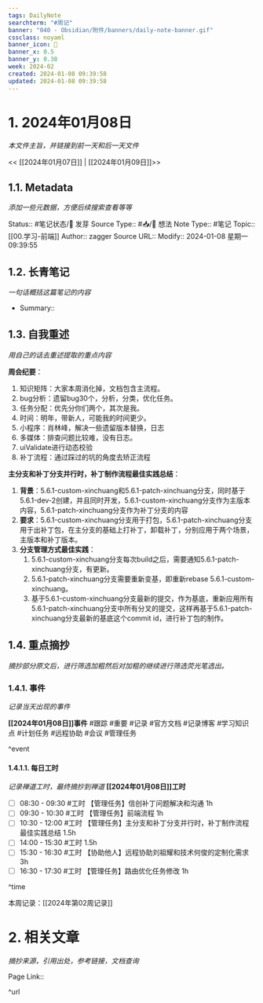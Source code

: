 ```yaml
---
tags: DailyNote
searchterm: "#周记"
banner: "040 - Obsidian/附件/banners/daily-note-banner.gif"
cssclass: noyaml
banner_icon: 💌
banner_x: 0.5
banner_y: 0.38
week: 2024-02
created: 2024-01-08 09:39:58
updated: 2024-01-08 09:39:58
---
```


# 1. 2024年01月08日

_本文件主旨，并链接到前一天和后一天文件_

<< [[2024年01月07日]] | [[2024年01月09日]]>>

## 1.1. Metadata

_添加一些元数据，方便后续搜索查看等等_

Status:: #笔记状态/🌱 发芽
Source Type:: #📥/💭 想法 
Note Type:: #笔记
Topic:: [[00.学习-前端]]
Author:: zagger
Source URL::
Modify:: 2024-01-08 星期一 09:39:55

## 1.2. 长青笔记

_一句话概括这篇笔记的内容_

- Summary::

## 1.3. 自我重述

_用自己的话去重述提取的重点内容_

**周会纪要**：
1. 知识矩阵：大家本周消化掉，文档包含主流程。
2. bug分析：遗留bug30个，分析，分类，优化任务。
3. 任务分配：优先分你们两个，其次是我。
4. 时间：明年，带新人，可能我的时间更少。
5. 小程序：肖林峰，解决一些遗留版本替换，日志
6. 多媒体：排查问题比较难，没有日志。
7. uiValidate进行动态校验
8. 补丁流程：通过踩过的坑的角度去矫正流程

**主分支和补丁分支并行时，补丁制作流程最佳实践总结**：
1. **背景**：5.6.1-custom-xinchuang和5.6.1-patch-xinchuang分支，同时基于5.6.1-dev-2创建，并且同时开发，5.6.1-custom-xinchuang分支作为主版本内容，5.6.1-patch-xinchuang分支作为补丁分支的内容
2. **要求**：5.6.1-custom-xinchuang分支用于打包，5.6.1-patch-xinchuang分支用于出补丁包，在主分支的基础上打补丁，卸载补丁，分别应用于两个场景，主版本和补丁版本。
3. **分支管理方式最佳实践**：
	1. 5.6.1-custom-xinchuang分支每次build之后，需要通知5.6.1-patch-xinchuang分支，有更新。
	2. 5.6.1-patch-xinchuang分支需要重新变基，即重新rebase 5.6.1-custom-xinchuang。
	3. 基于5.6.1-custom-xinchuang分支最新的提交，作为基底，重新应用所有5.6.1-patch-xinchuang分支中所有分叉的提交，这样再基于5.6.1-patch-xinchuang分支最新的基底这个commit id，进行补丁包的制作。
## 1.4. 重点摘抄

_摘抄部分原文后，进行筛选加粗然后对加粗的继续进行筛选荧光笔选出。_

### 1.4.1. 事件

_记录当天出现的事件_

**[[2024年01月08日]]事件** 
#跟踪 #重要 #记录 #官方文档 #记录博客 #学习知识点 #计划任务 #远程协助 #会议 #管理任务

^event

#### 1.4.1.1. 每日工时

_记录禅道工时，最终摘抄到禅道_
**[[2024年01月08日]]工时**
- [ ] 08:30 - 09:30 #工时 【管理任务】信创补丁问题解决和沟通 1h
- [ ] 09:30 - 10:30 #工时 【管理任务】前端流程 1h
- [ ] 10:30 - 12:00 #工时 【管理任务】主分支和补丁分支并行时，补丁制作流程最佳实践总结 1.5h
- [ ] 14:00 - 15:30 #工时  1.5h
- [ ] 15:30 - 16:30 #工时 【协助他人】远程协助刘祖耀和技术何俊的定制化需求 3h
- [ ] 16:30 - 17:30 #工时 【管理任务】路由优化任务修改 1h

^time

本周记录：[[2024年第02周记录]]

# 2. 相关文章

_摘抄来源，引用出处，参考链接，文档查询_

Page Link::

^url
